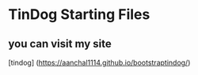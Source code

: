 # TinDog Starting Files
## you can visit my site
[tindog] (https://aanchal1114.github.io/bootstraptindog/)
